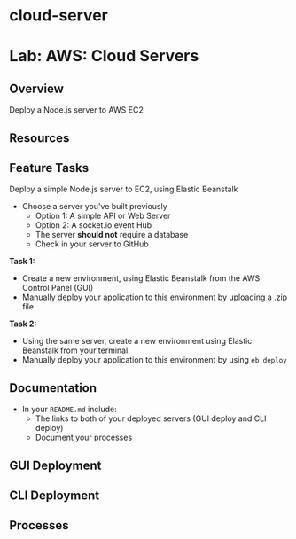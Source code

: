 # cloud-server

# Lab: AWS: Cloud Servers

## Overview

Deploy a Node.js server to AWS EC2

## Resources

## Feature Tasks

Deploy a simple Node.js server to EC2, using Elastic Beanstalk

- Choose a server you've built previously
  - Option 1: A simple API or Web Server
  - Option 2: A socket.io event Hub
  - The server **should not** require a database
  - Check in your server to GitHub

**Task 1:**

- Create a new environment, using Elastic Beanstalk from the AWS Control Panel (GUI)
- Manually deploy your application to this environment by uploading a .zip file

**Task 2:**

- Using the same server, create a new environment using Elastic Beanstalk from your terminal
- Manually deploy your application to this environment by using `eb deploy`

## Documentation

- In your `README.md` include:
  - The links to both of your deployed servers (GUI deploy and CLI deploy)
  - Document your processes

## GUI Deployment



## CLI Deployment



## Processes
